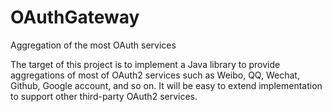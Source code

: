 # OAuthGateway
Aggregation of the most OAuth services

The target of this project is to implement a Java library to provide aggregations of most of OAuth2 services such as Weibo, QQ, Wechat, Github, Google account, and so on. 
It will be easy to extend implementation to support other third-party OAuth2 services.
